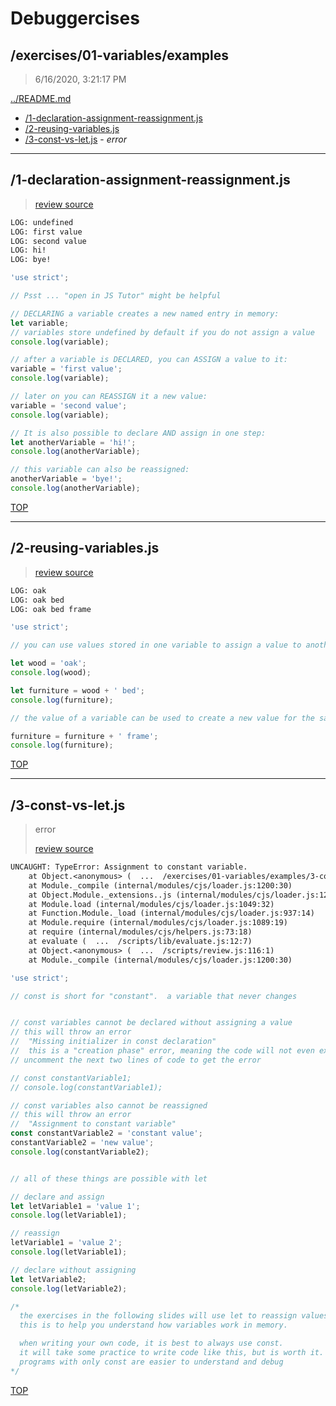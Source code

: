 # Debuggercises 

## /exercises/01-variables/examples 

> 6/16/2020, 3:21:17 PM 

[../README.md](../README.md)

- [/1-declaration-assignment-reassignment.js](#1-declaration-assignment-reassignmentjs)  
- [/2-reusing-variables.js](#2-reusing-variablesjs)  
- [/3-const-vs-let.js](#3-const-vs-letjs) - _error_ 

---

## /1-declaration-assignment-reassignment.js 

>  
>
> [review source](../../../exercises/01-variables/examples/1-declaration-assignment-reassignment.js)

```txt
LOG: undefined
LOG: first value
LOG: second value
LOG: hi!
LOG: bye!
```

```js
'use strict';

// Psst ... "open in JS Tutor" might be helpful

// DECLARING a variable creates a new named entry in memory:
let variable;
// variables store undefined by default if you do not assign a value
console.log(variable);

// after a variable is DECLARED, you can ASSIGN a value to it:
variable = 'first value';
console.log(variable);

// later on you can REASSIGN it a new value:
variable = 'second value';
console.log(variable);

// It is also possible to declare AND assign in one step:
let anotherVariable = 'hi!';
console.log(anotherVariable);

// this variable can also be reassigned:
anotherVariable = 'bye!';
console.log(anotherVariable);

```

[TOP](#debuggercises)

---

## /2-reusing-variables.js 

>  
>
> [review source](../../../exercises/01-variables/examples/2-reusing-variables.js)

```txt
LOG: oak
LOG: oak bed
LOG: oak bed frame
```

```js
'use strict';

// you can use values stored in one variable to assign a value to another

let wood = 'oak';
console.log(wood);

let furniture = wood + ' bed';
console.log(furniture);

// the value of a variable can be used to create a new value for the same variable

furniture = furniture + ' frame';
console.log(furniture);

```

[TOP](#debuggercises)

---

## /3-const-vs-let.js 

> error 
>
> [review source](../../../exercises/01-variables/examples/3-const-vs-let.js)

```txt
UNCAUGHT: TypeError: Assignment to constant variable.
    at Object.<anonymous> (  ...  /exercises/01-variables/examples/3-const-vs-let.js:19:19)
    at Module._compile (internal/modules/cjs/loader.js:1200:30)
    at Object.Module._extensions..js (internal/modules/cjs/loader.js:1220:10)
    at Module.load (internal/modules/cjs/loader.js:1049:32)
    at Function.Module._load (internal/modules/cjs/loader.js:937:14)
    at Module.require (internal/modules/cjs/loader.js:1089:19)
    at require (internal/modules/cjs/helpers.js:73:18)
    at evaluate (  ...  /scripts/lib/evaluate.js:12:7)
    at Object.<anonymous> (  ...  /scripts/review.js:116:1)
    at Module._compile (internal/modules/cjs/loader.js:1200:30) 
```

```js
'use strict';

// const is short for "constant".  a variable that never changes


// const variables cannot be declared without assigning a value
// this will throw an error
//  "Missing initializer in const declaration"
//  this is a "creation phase" error, meaning the code will not even execute!
// uncomment the next two lines of code to get the error

// const constantVariable1;
// console.log(constantVariable1);

// const variables also cannot be reassigned
// this will throw an error
//  "Assignment to constant variable"
const constantVariable2 = 'constant value';
constantVariable2 = 'new value';
console.log(constantVariable2);


// all of these things are possible with let

// declare and assign
let letVariable1 = 'value 1';
console.log(letVariable1);

// reassign
letVariable1 = 'value 2';
console.log(letVariable1);

// declare without assigning
let letVariable2;
console.log(letVariable2);

/*
  the exercises in the following slides will use let to reassign values
  this is to help you understand how variables work in memory.

  when writing your own code, it is best to always use const.
  it will take some practice to write code like this, but is worth it.
  programs with only const are easier to understand and debug
*/

```

[TOP](#debuggercises)

